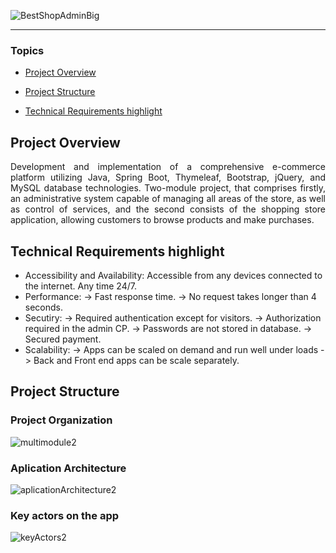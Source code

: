 ![BestShopAdminBig](https://github.com/pedrocarvalhoit/bestshop-eCommerce/assets/100386092/03d3f676-4f28-4294-853b-75587c8fed49) 

<hr>

### Topics

- [Project Overview](#project-overview)

- [Project Structure](#project-structure)

- [Technical Requirements highlight](#technical-requirements-highlight)

## Project Overview

<p align="justify">
Development and implementation of a comprehensive e-commerce platform utilizing Java, Spring Boot, Thymeleaf, Bootstrap, jQuery, and MySQL database technologies. Two-module project, that comprises firstly, an administrative system capable of managing all areas of the store, as well as control of services, and the second consists of the shopping store application, allowing customers to browse products and make purchases.
</p>

## Technical Requirements highlight

- Accessibility and Availability: 
Accessible from any devices connected to the internet.
Any time 24/7.
- Performance: 
	-> Fast response time.
	-> No request takes longer than 4 seconds.
- Secutiry: 
-> Required authentication except for visitors.
-> Authorization required in the admin CP.
-> Passwords are not stored in database.
-> Secured payment.
- Scalability: 
	-> Apps can be scaled on demand and run well under loads
	-> Back and Front end apps can be scale separately.

## Project Structure

### Project Organization 
![multimodule2](https://github.com/pedrocarvalhoit/bestshop-eCommerce/assets/100386092/4cef9c43-c68d-4286-8c1f-eb95c43df575)

### Aplication Architecture
![aplicationArchitecture2](https://github.com/pedrocarvalhoit/bestshop-eCommerce/assets/100386092/ff207ac3-480d-40a4-a1ee-e3407c01f4aa)

### Key actors on the app
![keyActors2](https://github.com/pedrocarvalhoit/bestshop-eCommerce/assets/100386092/2e8ce1fc-a7ec-4be6-9577-55112e9f18b0)


